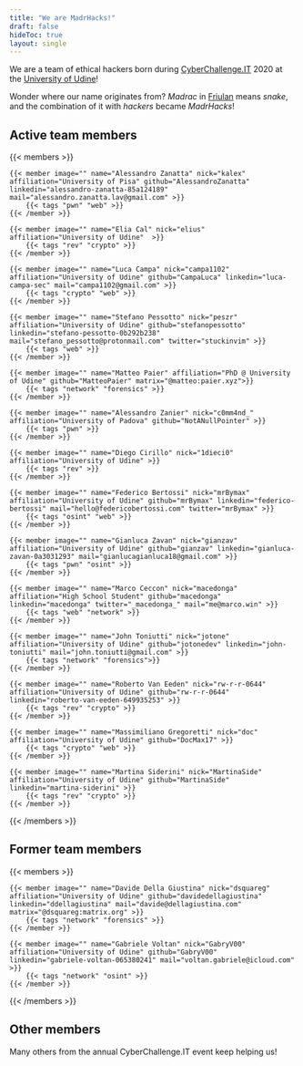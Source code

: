 ```yaml
---
title: "We are MadrHacks!"
draft: false
hideToc: true
layout: single
---
```


We are a team of ethical hackers born during [CyberChallenge.IT](https://cyberchallenge.it/) 2020 at the [University of Udine](https://www.uniud.it/en/uniud-international?set_language=en)!

Wonder where our name originates from? _Madrac_ in [Friulan](https://en.wikipedia.org/wiki/Friulian_language) means _snake_, and the combination of it with _hackers_ became _MadrHacks_!

## Active team members

{{< members >}}

    {{< member image="" name="Alessandro Zanatta" nick="kalex" affiliation="University of Pisa" github="AlessandroZanatta" linkedin="alessandro-zanatta-85a124189" mail="alessandro.zanatta.lav@gmail.com" >}}
        {{< tags "pwn" "web" >}}
    {{< /member >}}

    {{< member image="" name="Elia Cal" nick="elius" affiliation="University of Udine"  >}}
        {{< tags "rev" "crypto" >}}
    {{< /member >}}

    {{< member image="" name="Luca Campa" nick="campa1102" affiliation="University of Udine" github="CampaLuca" linkedin="luca-campa-sec" mail="campa1102@gmail.com" >}}
        {{< tags "crypto" "web" >}}
    {{< /member >}}

    {{< member image="" name="Stefano Pessotto" nick="peszr" affiliation="University of Udine" github="stefanopessotto" linkedin="stefano-pessotto-0b292b238" mail="stefano_pessotto@protonmail.com" twitter="stuckinvim" >}}
        {{< tags "web" >}}
    {{< /member >}}

    {{< member image="" name="Matteo Paier" affiliation="PhD @ University of Udine" github="MatteoPaier" matrix="@matteo:paier.xyz">}}
        {{< tags "network" "forensics" >}}
    {{< /member >}}

    {{< member image="" name="Alessandro Zanier" nick="c0mm4nd_" affiliation="University of Padova" github="NotANullPointer" >}}
        {{< tags "pwn" >}}
    {{< /member >}}

    {{< member image="" name="Diego Cirillo" nick="1dieci0" affiliation="University of Udine" >}}
        {{< tags "rev" >}}
    {{< /member >}}

    {{< member image="" name="Federico Bertossi" nick="mrBymax" affiliation="University of Udine" github="mrBymax" linkedin="federico-bertossi" mail="hello@federicobertossi.com" twitter="mrBymax" >}}
        {{< tags "osint" "web" >}}
    {{< /member >}}
    
    {{< member image="" name="Gianluca Zavan" nick="gianzav" affiliation="University of Udine" github="gianzav" linkedin="gianluca-zavan-0a3031293" mail="gianlucagianluca18@gmail.com" >}}
        {{< tags "pwn" "osint" >}}
    {{< /member >}}

    {{< member image="" name="Marco Ceccon" nick="macedonga" affiliation="High School Student" github="macedonga" linkedin="macedonga" twitter="_macedonga_" mail="me@marco.win" >}}
        {{< tags "web" "network" >}}
    {{< /member >}}

    {{< member image="" name="John Toniutti" nick="jotone" affiliation="University of Udine" github="jotonedev" linkedin="john-toniutti" mail="john.toniutti@gmail.com" >}}
        {{< tags "network" "forensics">}}
    {{< /member >}}

    {{< member image="" name="Roberto Van Eeden" nick="rw-r-r-0644" affiliation="University of Udine" github="rw-r-r-0644" linkedin="roberto-van-eeden-649935253" >}}
        {{< tags "rev" "crypto" >}}
    {{< /member >}}

    {{< member image="" name="Massimiliano Gregoretti" nick="doc" affiliation="University of Udine" github="DocMax17" >}}
        {{< tags "crypto" "web" >}}
    {{< /member >}}

    {{< member image="" name="Martina Siderini" nick="MartinaSide" affiliation="University of Udine" github="MartinaSide" linkedin="martina-siderini" >}}
        {{< tags "rev" "crypto" >}}
    {{< /member >}}

{{< /members >}}

## Former team members

{{< members >}}

    {{< member image="" name="Davide Della Giustina" nick="dsquareg" affiliation="University of Udine" github="davidedellagiustina" linkedin="ddellagiustina" mail="davide@dellagiustina.com" matrix="@dsquareg:matrix.org" >}}
        {{< tags "network" "forensics" >}}
    {{< /member >}}

    {{< member image="" name="Gabriele Voltan" nick="GabryV00" affiliation="University of Udine" github="GabryV00" linkedin="gabriele-voltan-065380241" mail="voltan.gabriele@icloud.com" >}}
        {{< tags "network" "osint" >}}
    {{< /member >}}

{{< /members >}}

## Other members

Many others from the annual CyberChallenge.IT event keep helping us!
